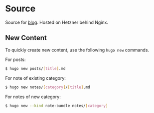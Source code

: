 # Source
Source for [blog](https://ken.cheo.dev). Hosted on Hetzner behind Nginx.

## New Content
To quickly create new content, use the following `hugo new` commands.

For posts:
```bash
$ hugo new posts/[title].md
```

For note of existing category:
```bash
$ hugo new notes/[category]/[title].md
```

For notes of new category:
```bash
$ hugo new --kind note-bundle notes/[category]
```
